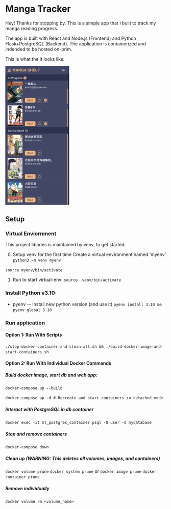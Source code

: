 # Manga Tracker

Hey! Thanks for stopping by. This is a simple app that I built to track my manga reading progress.

The app is built with React and Node.js (Frontend) and Python Flask+PostgreSQL (Backend). The application is containerized and indended to be hosted on-prim.

This is what the it looks like:

<img src="./manga-tracker.png" alt="drawing" width="200"/>

## Setup

### Virtual Enviornment

This project libaries is maintained by venv, to get started:

0. Setup venv for the first time
   Create a virtual environment named 'myenv'
   `python3 -m venv myenv`

`source myenv/bin/activate`

1. Run to start virtual-env:
   `source .venv/bin/activate`

### Install Python v3.10:

- pyenv
  -- Install new python version (and use it)
  `pyenv install 3.10 && pyenv global 3.10`

### Run application

#### Option 1: Run With Scripts

`./stop-docker-container-and-clean-all.sh && ./build-docker-image-and-start-containers.sh`

#### Option 2: Run With Individual Docker Commands

##### Build docker image, start db and web app:

`docker-compose up --build`

`docker-compose up -d # Recreate and start containers in detached mode`

##### Interact with PostgreSQL in db container

`docker exec -it mt_postgres_container psql -U user -d mydatabase`

##### Stop and remove containers

`docker-compose down`

##### Clean up (WARNING: This deletes all volumes, images, and containers)

`docker volume prune`
`docker system prune`
or
`docker image prune`
`docker container prune`

##### Remove individually

`docker volume rm <volume_name>`
